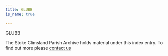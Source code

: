 ```yaml
---
title: GLUBB
is_name: true

---
```


GLUBB


The Stoke Climsland Parish Archive holds material under this index entry. To find out more please [contact us](/contact/)

